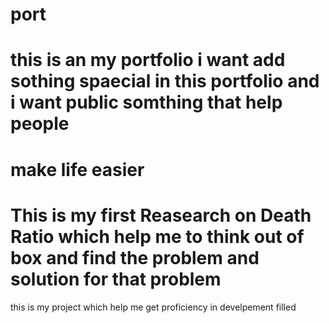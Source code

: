 # port
# this is an my portfolio i want add sothing spaecial in this portfolio and i want public somthing that help people 
# make life easier
# This is my first Reasearch on Death Ratio  which help me to think out of box and find the problem and solution for that problem
this is my project which help me get proficiency in develpement filled
